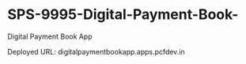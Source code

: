 # SPS-9995-Digital-Payment-Book-

Digital Payment Book App

Deployed URL: digitalpaymentbookapp.apps.pcfdev.in

